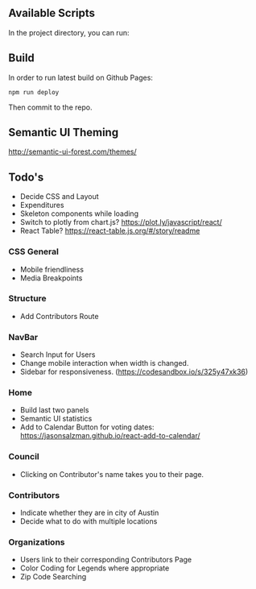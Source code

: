 ## Available Scripts

In the project directory, you can run:

## Build

In order to run latest build on Github Pages:

`npm run deploy`

Then commit to the repo.

## Semantic UI Theming

http://semantic-ui-forest.com/themes/

## Todo's
* Decide CSS and Layout
* Expenditures
* Skeleton components while loading
* Switch to plotly from chart.js? https://plot.ly/javascript/react/
* React Table? https://react-table.js.org/#/story/readme

### CSS General
* Mobile friendliness
* Media Breakpoints 

### Structure
* Add Contributors Route

### NavBar
* Search Input for Users
* Change mobile interaction when width is changed.
* Sidebar for responsiveness. (https://codesandbox.io/s/325y47xk36)

### Home
* Build last two panels
* Semantic UI statistics
* Add to Calendar Button for voting dates: https://jasonsalzman.github.io/react-add-to-calendar/

### Council
* Clicking on Contributor's name takes you to their page.

### Contributors
* Indicate whether they are in city of Austin
* Decide what to do with multiple locations

### Organizations
* Users link to their corresponding Contributors Page
* Color Coding for Legends where appropriate
* Zip Code Searching



